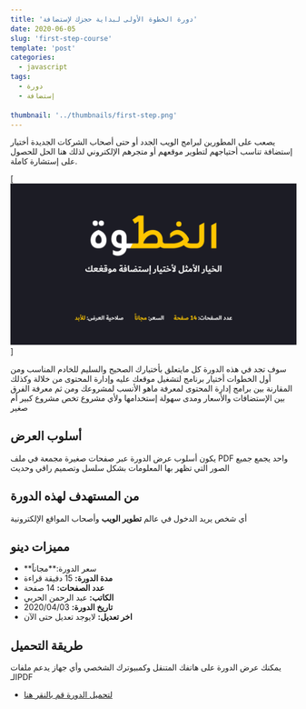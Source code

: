 ```yaml
---
title: 'دورة الخطوة الأولى لبداية حجزك لإستضافة'
date: 2020-06-05
slug: 'first-step-course'
template: 'post'
categories:
  - javascript
tags:
  - دورة
  - إستضافة
  
thumbnail: '../thumbnails/first-step.png'
---
```


يصعب على المطورين لبرامج الويب الجدد أو حتى أصحاب الشركات الجديدة أختيار إستضافة تناسب أحتياجهم لتطوير موقعهم أو متجرهم الإلكتروني لذلك هنا الحل للحصول على إستشارة كاملة.

[![الخطوة الأولى](../images/first-step.png)]

سوف تجد في هذه الدورة كل مايتعلق بأختيارك الصحيح والسليم للخادم المناسب ومن أول الخطوات أختيار برنامج لتشغيل موقعك عليه وإدارة المحتوى من خلالة وكذلك المقارنة بين برامج إدارة المحتوى لمعرفة ماهو الأنسب لمشروعك ومن ثم معرفة الفرق بين الإستضافات والأسعار ومدى سهولة إستخدامها ولأي مشروع تخص مشروع كبير أم صغير

## أسلوب العرض

يكون أسلوب عرض الدورة عبر صفحات صغيرة مجمعة في ملف PDF واحد يجمع جميع الصور التي تظهر بها المعلومات بشكل سلسل وتصميم راقي وحديث

## من المستهدف لهذه الدورة

أي شخص يريد الدخول في عالم **تطوير الويب** وأصحاب المواقع الإلكترونية

## مميزات دينو
- **سعر الدورة:**مجاناً
- **مدة الدورة:** 15 دقيقة قراءة
- **عدد الصفحات:** 14 صفحة
- **الكاتب:** عبد الرحمن الحربي
- **تاريخ الدورة:** 2020/04/03
- **اخر تعديل:** لايوجد تعديل حتى الآن

## طريقة التحميل

يمكنك عرض الدورة على هاتفك المتنقل وكمبيوترك الشخصي وأي جهاز يدعم ملفات الـPDF
- [لتحميل الدورة قم بالنقر هنا](https://roovhost.com/courses.php)

<Author slug="abulrhman" />
